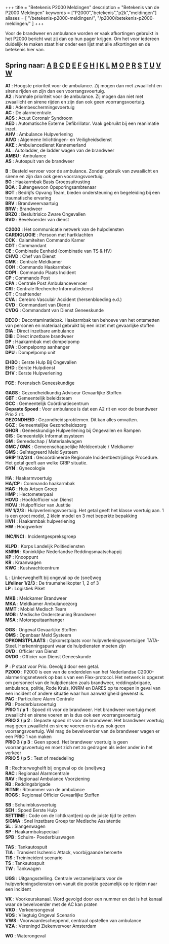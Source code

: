 +++
title = "Betekenis P2000 Meldingen"
description = "Betekenis van de P2000 Meldingen"
keywords = ["P2000","betekenis","p2k","meldingen"]
aliases = [
    "/betekenis-p2000-meldingen/",
    "/p2000/betekenis-p2000-meldingen/"
]
+++

Voor de brandweer en ambulance worden er vaak afkortingen gebruikt in het P2000 bericht wat zij dan op hun pager krijgen. Om het voor iedereen duidelijk te maken staat hier onder een lijst met alle afkortingen en de betekenis hier van.

## Spring naar: [A](#A)  [B](#B)  [C](#C)  [D](#D)  [E](#E)  [F](#F)  [G](#G)  [H](#H)  [I](#I)  [K](#K)  [L](#L)  [M](#M)  [O](#O)  [P](#P)  [R](#R)  [S](#S)  [T](#T)  [U](#U)  [V](#V)  [W](#W)

<a name="A"></a>**A1** : Hoogste prioriteit voor de ambulance. Zij mogen dan met zwaailicht en sirene rijden en zijn dan een voorrangsvoertuig.  
**A2** : Normale prioriteit voor de ambulance. Zij mogen dan niet met zwaailicht en sirene rijden en zijn dan ook geen voorrangsvoertuig.  
**AB** : Adembeschermingsvoertuig  
**AC** : De alarmcentrale.  
**ACS** : Acuut Coronair Syndroom  
**AED** : Automatische Externe Defibrillator. Vaak gebruikt bij een reanimatie inzet.  
**AHV** : Ambulance Hulpverlening  
**AIVD** : Algemene Inlichtingen- en Veiligheidsdienst  
**AKE** : Ambulancedienst Kennemerland  
**AL** : Autoladder, de ladder wagen van de brandweer  
**AMBU** : Ambulance  
**AS** : Autospuit van de brandweer  

<a name="B"></a>**B** : Besteld vervoer voor de ambulance. Zonder gebruik van zwaailicht en sirene en zijn dan ook geen voorrangsvoertuig.  
**BG** : Haakarmbak Basis Groepsuitrusting  
**BOA** : Buitengewoon Opsporingsambtenaar  
**BOT** : Bedrijfs Opvang Team, bieden ondersteuning en begeleiding bij een traumatische ervaring  
**BRV** : Brandweervaartuig  
**BRW** : Brandweer  
**BRZO** : Besluitrisico Zware Ongevallen  
**BVD** : Bevelvoerder van dienst  

<a name="C"></a>**C2000** : Het communicatie netwerk van de hulpdiensten  
**CARDIOLOGIE** : Persoon met hartklachten  
**CCK** : Calamiteiten Commando Kamer  
**CDT** : Commandant  
**CE** : Combinatie Eenheid (combinatie van TS & HV)  
**CHVD** : Chef van Dienst  
**CMK** : Centrale Meldkamer  
**COH** : Commando Haakarmbak  
**COPI** : Commando Plaats Incident  
**CP** : Commando Post  
**CPA** : Centrale Post Ambulancevervoer  
**CRI** : Centrale Recherche Informatiedienst  
**CT** : Crashtender  
**CVA** : Cerebro Vasculair Accident (hersenbloeding e.d.)  
**CVD** : Commandant van Dienst  
**CVDG** : Commandant van Dienst Geneeskunde  

<a name="D"></a>**DECO** : Decontaminatiebak. Haakarmbak ten behoeve van het ontsmetten van personen en materiaal gebruikt bij een inzet met gevaarlijke stoffen  
**DIA** : Direct inzetbare ambulance  
**DIB** : Direct inzetbare brandweer  
**DP** : Haakarmbak met dompelpomp  
**DPA** : Dompelpomp aanhanger  
**DPU** : Dompelpomp unit  

<a name="E"></a>**EHBO** : Eerste Hulp Bij Ongevallen  
**EHD** : Eerste Hulpdienst  
**EHV** : Eerste Hulpverlening  

<a name="F"></a>**FGE** : Forensisch Geneeskundige  

<a name="G"></a>**GAGS** : Gezondheidkundig Adviseur Gevaarlijke Stoffen  
**GBT** : Gemeentelijk beleidsteam  
**GCC** : Gemeentelijk Coördinatiecentrum  
**Gepaste Spoed** : Voor ambulance is dat een A2 rit en voor de brandweer Prio 2 rit.  
**GEZONDHEID** : Gezondheidsproblemen. Dit kan alles omvatten.  
**GGZ** : Gemeentelijke Gezondheidszorg  
**GHOR** : Geneeskundige Hulpverlening bij Ongevallen en Rampen  
**GIS** : Gemeentelijk Informatiesysteem  
**GM** : Gereedschap / Materiaalwagen  
**GMC / GMK** : Gemeenschappelijke Meldcentrale / Meldkamer  
**GMS** : Geïntegreerd Meld Systeem  
**GRIP 1/2/3/4** : Gecoördineerde Regionale Incidentbestrijdings Procedure. Het getal geeft aan welke GRIP situatie.  
**GYN** : Gynecologie  

<a name="H"></a>**HA** : Haakarmvoertuig  
**HA/CP** : Commando haakarmbak  
**HAG** : Huis Artsen Groep  
**HMP** : Hectometerpaal  
**HOVD** : Hoofdofficier van Dienst  
**HOVJ** : Hulpofficier van Justitie  
**HV 1/2/3** : Hulpverleningsvoertuig. Het getal geeft het klasse voertuig aan. 1 is een groot model, 2 klein model en 3 met beperkte bepakking  
**HVH** : Haakarmbak hulpverlening  
**HW** : Hoogwerker  

<a name="I"></a>**INC/INCI** : Incidentgespreksgroep  

<a name="K"></a>**KLPD** : Korps Landelijk Politiediensten  
**KNRM** : Koninklijke Nederlandse Reddingsmaatschappij  
**KP** : Knooppunt  
**KR** : Kraanwagen  
**KWC** : Kustwachtcentrum  

<a name="L"></a>**L** : Linkerweghelft bij ongeval op de (snel)weg  
**Lifeliner 1/2/3** : De traumahelikopter 1, 2 of 3  
**LP** : Logistiek Piket  

<a name="M"></a>**MKB** : Meldkamer Brandweer  
**MKA** : Meldkamer Ambulancezorg  
**MMT** : Mobiel Medisch Team  
**MOB** : Medische Ondersteuning Brandweer  
**MSA** : Motorspuitaanhanger  

<a name="O"></a>**OGS** : Ongeval Gevaarlijke Stoffen  
**OMS** : Openbaar Meld Systeem  
**OPKOMSTPLAATS** : Opkomstplaats voor hulpverleningsvoertuigen TATA-Steel. Herkenningspunt waar de hulpdiensten moeten zijn  
**OVD** : Officier van Dienst  
**OVDG** : Officier van Dienst Geneeskunde  

<a name="P"></a>**P** : P staat voor Prio. Gevolgd door een getal.  
**P2000** : P2000 is een van de onderdelen van het Nederlandse C2000-alarmeringsnetwerk op basis van een Flex-protocol. Het netwerk is opgezet om personeel van de hulpdiensten zoals brandweer, reddingsbrigade, ambulance, politie, Rode Kruis, KNRM en DARES op te roepen in geval van een incident of andere situatie waar hun aanwezigheid gewenst is.  
**PAC** : Particuliere Alarm Centrale  
**PB** : Poederblusvoertuig  
**PRIO 1 / p 1** : Spoed rit voor de brandweer. Het brandweer voertuig moet zwaailicht en sirene voeren en is dus ook een voorrangsvoertuig  
**PRIO 2 / p 2** : Gepaste spoed rit voor de brandweer. Het brandweer voertuig mag geen zwaailicht en sirene voeren en is dus ook geen voorrangsvoertuig. Wel mag de bevelvoerder van de brandweer wagen er een PRIO 1 van maken  
**PRIO 3 / p 3** : Geen spoed. Het brandweer voertuig is geen voorrangsvoertuig en moet zich net zo gedragen als ieder ander in het verkeer  
**PRIO 5 / p 5** : Test of mededeling  

<a name="R"></a>**R** : Rechterweghelft bij ongeval op de (snel)weg  
**RAC** : Regionaal Alarmcentrale  
**RAV** : Regionaal Ambulance Voorziening  
**RB** : Reddingsbrigade  
**RITNR** : Ritnummer van de ambulance  
**ROGS** : Regionaal Officier Gevaarlijke Stoffen  

<a name="S"></a>**SB** : Schuimblusvoertuig  
**SEH** : Spoed Eerste Hulp  
**SETTIME** : Code om de lichtkrant(en) op de juiste tijd te zetten  
**SIGMA** : Snel Inzetbare Groep ter Medische Assistentie  
**SL** : Slangenwagen  
**SP** : Haakarmbakspeciaal  
**SPB** : Schuim- Poederbluswagen  

<a name="T"></a>**TAS** : Tankautospuit  
**TIA** : Transient Ischemic Attack, voorbijgaande beroerte  
**TIS** : Treinincident scenario  
**TS** : Tankautospuit  
**TW** : Tankwagen  

<a name="U"></a>**UGS** : Uitgangsstelling. Centrale verzamelplaats voor de hulpverleningsdiensten om vanuit die positie gezamelijk op te rijden naar een incident  

<a name="V"></a>**VK** : Voorkeurskanaal. Word gevolgd door een nummer en dat is het kanaal waar de bevelvoerder met de AC kan praten  
**VKO** : Verkeersongeval  
**VOS** : Vliegtuig Ongeval Scenario  
**VWS** : Voorwaardescheppend, centraal opstellen van ambulance  
**VZA** : Vereningd Ziekenvervoer Amsterdam  

<a name="W"></a>**WO** : Waterongeval  
